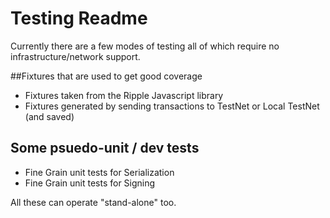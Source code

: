 # Testing Readme

Currently there are a few modes of testing all of which require no infrastructure/network support.

##Fixtures that are used to get good coverage

* Fixtures taken from the Ripple Javascript library
* Fixtures generated by sending transactions to TestNet or Local TestNet (and saved)


## Some psuedo-unit  / dev tests


* Fine Grain unit tests for Serialization
* Fine Grain unit tests for Signing

All these can operate "stand-alone" too.




